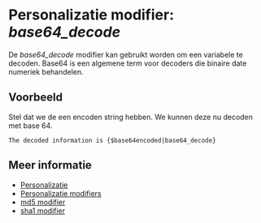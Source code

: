 # Personalizatie modifier: *base64_decode*

De *base64_decode* modifier kan gebruikt worden om een variabele te decoden. 
Base64 is een algemene term voor decoders die binaire date numeriek 
behandelen. 


## Voorbeeld

Stel dat we de een encoden string hebben. We kunnen deze 
nu decoden met base 64.

```text
The decoded information is {$base64encoded|base64_decode}
```

## Meer informatie

* [Personalizatie](./personalization)
* [Personalizatie modifiers](./personalization-modifiers)
* [md5 modifier](./personalization-modifiers-md5)
* [sha1 modifier](./personalization-modifiers-sha1)
